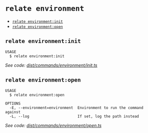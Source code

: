 `relate environment`
====================



* [`relate environment:init`](#relate-environmentinit)
* [`relate environment:open`](#relate-environmentopen)

## `relate environment:init`

```
USAGE
  $ relate environment:init
```

_See code: [dist/commands/environment/init.ts](https://github.com/neo-technology/daedalus/blob/v1.0.0/dist/commands/environment/init.ts)_

## `relate environment:open`

```
USAGE
  $ relate environment:open

OPTIONS
  -E, --environment=environment  Environment to run the command against
  -L, --log                      If set, log the path instead
```

_See code: [dist/commands/environment/open.ts](https://github.com/neo-technology/daedalus/blob/v1.0.0/dist/commands/environment/open.ts)_
